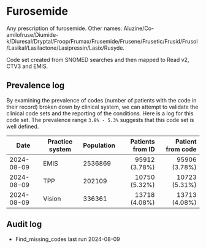 # Furosemide

Any prescription of furosemide. Other names: Aluzine/Co-amilofruse/Diumide-k/Diuresal/Dryptal/Froop/Frumax/Frusemide/Frusene/Frusetic/Frusid/Frusol/Lasikal/Lasilactone/Lasipressin/Lasix/Rusyde.

Code set created from SNOMED searches and then mapped to Read v2, CTV3 and EMIS.

## Prevalence log

By examining the prevalence of codes (number of patients with the code in their record) broken down by clinical system, we can attempt to validate the clinical code sets and the reporting of the conditions. Here is a log for this code set. The prevalence range `3.8% - 5.3%` suggests that this code set is well defined.

| Date       | Practice system | Population | Patients from ID | Patient from code |
| ---------- | --------------- | ---------- | ---------------: | ----------------: |
| 2024-08-09 | EMIS            | 2536869    |    95912 (3.78%) |     95906 (3.78%) |
| 2024-08-09 | TPP             | 202109     |    10750 (5.32%) |     10723 (5.31%) |
| 2024-08-09 | Vision          | 336361     |    13718 (4.08%) |     13713 (4.08%) |

## Audit log

- Find_missing_codes last run 2024-08-09
